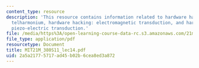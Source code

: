 ```yaml
---
content_type: resource
description: 'This resource contains information related to hardware hacking: mini
  telharmonium, hardware hacking: electromagnetic transduction, and hardware hacking:
  piezo-electric transduction.'
file: /media/https%3A/open-learning-course-data-rc.s3.amazonaws.com/21m-380-music-and-technology-live-electronics-performance-practices-spring-2011/2a5a21775717ad45b02b6cea8ed3a872_MIT21M_380S11_lec14.pdf
file_type: application/pdf
resourcetype: Document
title: MIT21M_380S11_lec14.pdf
uid: 2a5a2177-5717-ad45-b02b-6cea8ed3a872
---
```

